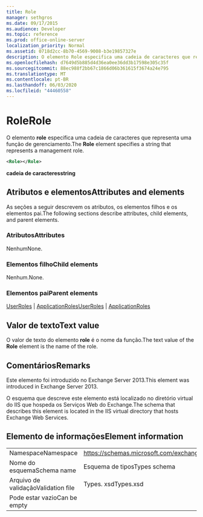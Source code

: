 ```yaml
---
title: Role
manager: sethgros
ms.date: 09/17/2015
ms.audience: Developer
ms.topic: reference
ms.prod: office-online-server
localization_priority: Normal
ms.assetid: 0718d2cc-8b70-4569-9008-b3e19857327e
description: O elemento Role especifica uma cadeia de caracteres que representa uma função de gerenciamento.
ms.openlocfilehash: d7649d5b885d4d36ea0ee36dd3b17598e305c35f
ms.sourcegitcommit: 88ec988f2bb67c1866d06b361615f3674a24e795
ms.translationtype: MT
ms.contentlocale: pt-BR
ms.lasthandoff: 06/03/2020
ms.locfileid: "44460558"
---
```

# <a name="role"></a><span data-ttu-id="39baf-103">Role</span><span class="sxs-lookup"><span data-stu-id="39baf-103">Role</span></span>

<span data-ttu-id="39baf-104">O elemento **role** especifica uma cadeia de caracteres que representa uma função de gerenciamento.</span><span class="sxs-lookup"><span data-stu-id="39baf-104">The **Role** element specifies a string that represents a management role.</span></span> 
  
```XML
<Role></Role>
```

 <span data-ttu-id="39baf-105">**cadeia de caracteres**</span><span class="sxs-lookup"><span data-stu-id="39baf-105">**string**</span></span>
## <a name="attributes-and-elements"></a><span data-ttu-id="39baf-106">Atributos e elementos</span><span class="sxs-lookup"><span data-stu-id="39baf-106">Attributes and elements</span></span>

<span data-ttu-id="39baf-107">As seções a seguir descrevem os atributos, os elementos filhos e os elementos pai.</span><span class="sxs-lookup"><span data-stu-id="39baf-107">The following sections describe attributes, child elements, and parent elements.</span></span>
  
### <a name="attributes"></a><span data-ttu-id="39baf-108">Atributos</span><span class="sxs-lookup"><span data-stu-id="39baf-108">Attributes</span></span>

<span data-ttu-id="39baf-109">Nenhum</span><span class="sxs-lookup"><span data-stu-id="39baf-109">None.</span></span>
  
### <a name="child-elements"></a><span data-ttu-id="39baf-110">Elementos filho</span><span class="sxs-lookup"><span data-stu-id="39baf-110">Child elements</span></span>

<span data-ttu-id="39baf-111">Nenhum.</span><span class="sxs-lookup"><span data-stu-id="39baf-111">None.</span></span>
  
### <a name="parent-elements"></a><span data-ttu-id="39baf-112">Elementos pai</span><span class="sxs-lookup"><span data-stu-id="39baf-112">Parent elements</span></span>

<span data-ttu-id="39baf-113">[UserRoles](userroles.md)  |  [ApplicationRoles](applicationroles.md)</span><span class="sxs-lookup"><span data-stu-id="39baf-113">[UserRoles](userroles.md) | [ApplicationRoles](applicationroles.md)</span></span>
  
## <a name="text-value"></a><span data-ttu-id="39baf-114">Valor de texto</span><span class="sxs-lookup"><span data-stu-id="39baf-114">Text value</span></span>

<span data-ttu-id="39baf-115">O valor de texto do elemento **role** é o nome da função.</span><span class="sxs-lookup"><span data-stu-id="39baf-115">The text value of the **Role** element is the name of the role.</span></span> 
  
## <a name="remarks"></a><span data-ttu-id="39baf-116">Comentários</span><span class="sxs-lookup"><span data-stu-id="39baf-116">Remarks</span></span>

<span data-ttu-id="39baf-117">Este elemento foi introduzido no Exchange Server 2013.</span><span class="sxs-lookup"><span data-stu-id="39baf-117">This element was introduced in Exchange Server 2013.</span></span>
  
<span data-ttu-id="39baf-118">O esquema que descreve este elemento está localizado no diretório virtual do IIS que hospeda os Serviços Web do Exchange.</span><span class="sxs-lookup"><span data-stu-id="39baf-118">The schema that describes this element is located in the IIS virtual directory that hosts Exchange Web Services.</span></span>
  
## <a name="element-information"></a><span data-ttu-id="39baf-119">Elemento de informações</span><span class="sxs-lookup"><span data-stu-id="39baf-119">Element information</span></span>

|||
|:-----|:-----|
|<span data-ttu-id="39baf-120">Namespace</span><span class="sxs-lookup"><span data-stu-id="39baf-120">Namespace</span></span>  <br/> |https://schemas.microsoft.com/exchange/services/2006/types  <br/> |
|<span data-ttu-id="39baf-121">Nome do esquema</span><span class="sxs-lookup"><span data-stu-id="39baf-121">Schema name</span></span>  <br/> |<span data-ttu-id="39baf-122">Esquema de tipos</span><span class="sxs-lookup"><span data-stu-id="39baf-122">Types schema</span></span>  <br/> |
|<span data-ttu-id="39baf-123">Arquivo de validação</span><span class="sxs-lookup"><span data-stu-id="39baf-123">Validation file</span></span>  <br/> |<span data-ttu-id="39baf-124">Types. xsd</span><span class="sxs-lookup"><span data-stu-id="39baf-124">Types.xsd</span></span>  <br/> |
|<span data-ttu-id="39baf-125">Pode estar vazio</span><span class="sxs-lookup"><span data-stu-id="39baf-125">Can be empty</span></span>  <br/> ||
   

